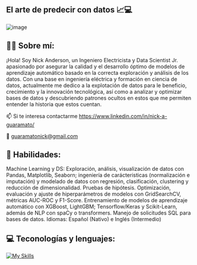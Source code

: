 ## El arte de predecir con datos 📈💻

![image](https://github.com/user-attachments/assets/f61aeece-fee3-41b6-bfb8-99c50ba8d25f)

## 🧑‍💻 Sobre mí:

¡Hola! Soy Nick Anderson, un Ingeniero Electricista y Data Scientist Jr. apasionado por asegurar la calidad y el desarrollo óptimo de modelos de aprendizaje automático basado en la correcta exploración y análisis de los datos. Con una base en ingeniería eléctrica y formación en ciencia de datos, actualmente me dedico a la explotación de datos para le beneficio, crecimiento y la innovación tecnológica, así como a analizar y optimizar bases de datos y descubriendo patrones ocultos en estos que me permiten entender la historia que estos cuentan.

📫 Si te interesa contactarme
https://www.linkedin.com/in/nick-a-guaramato/

💌 guaramatonick@gmail.com

## 📌 Habilidades:

Machine Learning y DS: Exploración, análisis, visualización de datos con Pandas, Matplotlib, Seaborn; ingeniería de carácteristicas (normalización e imputación) y modelado de datos con regresión, clasificación, clustering y reducción de dimensionalidad. Pruebas de hipótesis. Optimización, evaluación y ajuste de hiperparámetros de modelos con GridSearchCV, métricas AUC-ROC y F1-Score. Entrenamiento de modelos de aprendizaje automático con XGBoost, LightGBM; Tensorflow/Keras y Scikit-Learn, además de NLP con spaCy o transformers. Manejo de solicitudes SQL para bases de datos.
Idiomas: Español (Nativo) e Inglés (Intermedio)

## 💻 Teconologías y lenguajes: 

[![My Skills](https://skillicons.dev/icons?i=bash,ubuntu,github,py,sklearn,anaconda,autocad,css,js,latex,matlab,pytorch,tensorflow,vim,vscode)](https://skillicons.dev)
